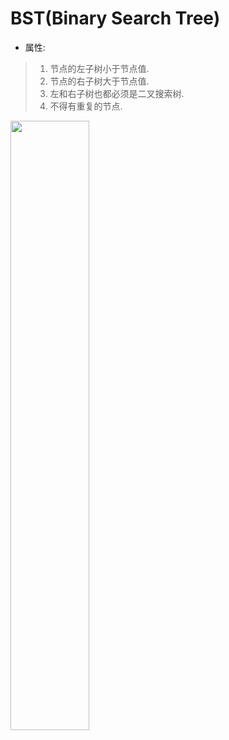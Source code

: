 # BST(Binary Search Tree)

* 属性:   
> 1. 节点的左子树小于节点值.  
> 2. 节点的右子树大于节点值.  
> 3. 左和右子树也都必须是二叉搜索树.  
> 4. 不得有重复的节点.  

<img src="../../../image/BSTSearch.png" width="50%" height="50%" />
        
